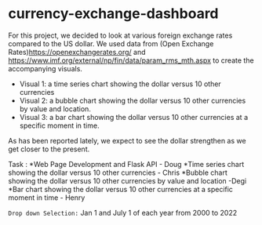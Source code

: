 # currency-exchange-dashboard

For this project, we decided to look at various foreign exchange rates compared to the US dollar. We used data from (Open Exchange Rates)https://openexchangerates.org/ and https://www.imf.org/external/np/fin/data/param_rms_mth.aspx to create the accompanying visuals.
	
  * Visual 1: a time series chart showing the dollar versus 10 other currencies
  * Visual 2: a bubble chart showing the dollar versus 10 other currencies by value and location.
  * Visual 3: a bar chart showing the dollar versus 10 other currencies at a specific moment in time.

As has been reported lately, we expect to see the dollar strengthen as we get closer to the present.

Task :
*Web Page Development and Flask API - Doug
*Time series chart showing the dollar versus 10 other currencies - Chris
*Bubble chart showing the dollar versus 10 other currencies by value and location -Degi
*Bar chart showing the dollar versus 10 other currencies at a specific moment in time - Henry

`Drop down Selection:` Jan 1 and July 1 of each year from 2000 to 2022
